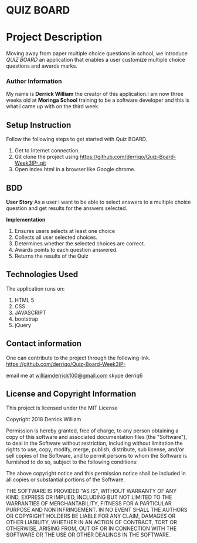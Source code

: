 #  QUIZ BOARD

#  Project Description
Moving away from paper multiple choice questions in school, we introduce *QUIZ BOARD* an application that enables a user customize multiple choice questions and awards marks.


### Author Information
My name is **Derrick William** the creator of this application.I am now three weeks old at  **Moringa School** training to be a software developer and this is what i came up with on the third week.


## Setup Instruction

Follow the following steps to get started with Quiz BOARD.

1.  Get to Internet connection.
2.  Git clone the project using https://github.com/derriqo/Quiz-Board-Week3IP-.git
3.  Open index.html in a browser like Google chrome.

## BDD

**User Story**
As a user i want to be able to select answers to a multiple choice question and get results for the answers selected.

 **Implementation**
1. Ensures users selects at least one choice
2. Collects all user selected choices.
3. Determines whether the selected choices are correct.
4. Awards points to each question answered.
5. Returns the results of the Quiz


## Technologies Used
The application runs on:
1. HTML 5
2. CSS
3. JAVASCRIPT
4. bootstrap
5. jQuery


## Contact information
One can contribute to the project through the following link. https://github.com/derriqo/Quiz-Board-Week3IP-

email me at williamderrick100@gmail.com
skype derriq6

## License and Copyright Information

This project is licensed under the MIT License

Copyright 2018 Derrick William

Permission is hereby granted, free of charge, to any person obtaining a copy of this software and associated documentation files (the "Software"), to deal in the Software without restriction, including without limitation the rights to use, copy, modify, merge, publish, distribute, sub license, and/or sell copies of the Software, and to permit persons to whom the Software is furnished to do so, subject to the following conditions:

The above copyright notice and this permission notice shall be included in all copies or substantial portions of the Software.

THE SOFTWARE IS PROVIDED "AS IS", WITHOUT WARRANTY OF ANY KIND, EXPRESS OR IMPLIED, INCLUDING BUT NOT LIMITED TO THE WARRANTIES OF MERCHANTABILITY, FITNESS FOR A PARTICULAR PURPOSE AND NON INFRINGEMENT. IN NO EVENT SHALL THE AUTHORS OR COPYRIGHT HOLDERS BE LIABLE FOR ANY CLAIM, DAMAGES OR OTHER LIABILITY, WHETHER IN AN ACTION OF CONTRACT, TORT OR OTHERWISE, ARISING FROM, OUT OF OR IN CONNECTION WITH THE SOFTWARE OR THE USE OR OTHER DEALINGS IN THE SOFTWARE.
